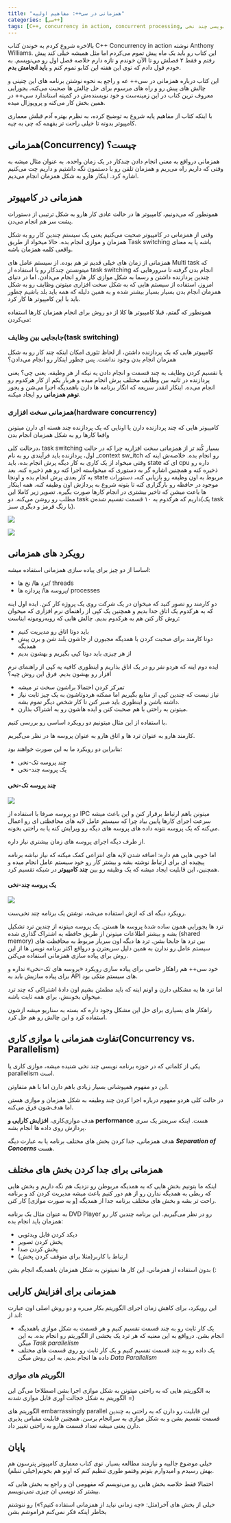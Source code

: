 ```yaml
---
title: "همزمانی در سی++: مفاهیم اولیه"
categories: [سی++]
tags: [C++, concurrency in action, concurrent processing, موازی کاری, همزمانی, سی++, سی++۱۷, چند نخی, برنامه نویسی چند نخی]
---
```



بالاخره شروع کردم به خوندن کتاب C++ Concurrency in action نوشته 
Anthony Williams. این کتاب رو باید یک ماه پیش تموم می‌کردم اما مثل همیشه
خیلی کند پیش رفتم و فقط ۲ فصلش رو تا الآن خوندم و تازه دارم خلاصه فصل 
اول رو می‌نویسم. به خودم قول دادم که توی این هفته این کتابو تموم کنم و **باید انجامش بدم**.

این کتاب درباره همزمانی در سی++ عه و راجع به نحوه نوشتن برنامه های 
این چنینی و چالش های پیش رو و راه های مرسوم برای حل چالش ها صحبت می‌کنه.
یجورایی معروف ترین کتاب در این زمینه‌ست و خود نویسنده‌ش در کمیته 
استاندارد سی++ در همین بخش کار می‌کنه و پروپوزال میده.

با اینکه کتاب از مفاهیم پایه شروع به توضیح کرده، به نظرم بهتره آدم 
قبلش معماری کامپیوتر بدونه تا خیلی راحت تر بفهمه که چی به چیه.

## همزمانی(Concurrency) چیست؟

همزمانی درواقع به معنی انجام دادن چندکار در یک زمان واحده. به عنوان 
مثال میشه به وقتی که داریم راه می‌ریم و همزمان تلفن رو با دستمون نگه 
داشتیم و داریم چت می‌کنیم اشاره کرد. اینکار هارو به شکل همزمان انجام 
می‌دیم.

## همزمانی در کامپیوتر

همونطور که می‌دونیم، کامپیوتر ها در حالت عادی کار هارو به شکل ترتیبی از دستورات پشت سر هم انجام می‌دن. 

وقتی از همزمانی در کامپیوتر صحبت می‌کنیم یعنی یک سیستم چندین کار رو 
به شکل همزمان و موازی انجام بده. حالا میخواد از طریق Task switching باشه
یا به معنای واقعی کلمه همزمان باشه.

همزمانی از زمان های خیلی قدیم تر هم بوده. از سیستم عامل های Multi 
task که میتونستن چندکار رو با استفاده از task switching انجام بدن گرفته 
تا سرورهایی که چندین پردازنده داشتن و رسما به شکل موازی کار هارو انجام 
می‌دادن. اما در دنیای امروز، استفاده از سیستم هایی که به شکل سخت افزاری 
میتونن وظایف رو به شکل همزمان انجام بدن بسیار بسیار بیشتر شده و به همین 
دلیله که همه باید بلد باشیم چطور باید با این کامپیوتر ها کار کرد.

همونطور که گفتم، قبلا کامپیوتر ها کلا از دو روش برای انجام همزمان کارها استفاده می‌کردن: 

### جابجایی بین وظایف(task switching)

کامپیوتر هایی که یک پردازنده داشتن، از لحاظ تئوری امکان اینکه چند کار
رو به شکل همزمان انجام بدن وجود نداشت. پس چطور اینکار رو انجام می‌دادن؟

با تقسیم کردن وظایف به چند قسمت و انجام دادن یه تیکه از هر وظیفه. 
یعنی چی؟ یعنی پردازنده در ثانیه بین وظایف مختلف پرش انجام میده و هربار 
یکم از کار هرکدوم رو انجام می‌ده. اینکار انقدر سریعه که انگار برنامه ها 
دارن باهمدیگه اجرا می‌شن و یجور **توهم همزمانی** رو ایجاد میکنه.

### همزمانی سخت افزاری(hardware concurrency)

کامپیوتر هایی که چند پردازنده دارن یا اونایی که یک پردازنده چند هسته ای دارن میتونن واقعا کارها رو به شکل همزمان انجام بدن

درحالت کلی، task switching بسیار کُند تر از همزمانی سخت افزاریه چرا که در حالت اول، پردازنده باید فرآیندی رو به نام _context sw_itch
رو انجام بده. خلاصه‌ش اینه که وقتی میخواد از یک کاری به کار دیگه پرش 
انجام بده، باید state ای که cpu داره رو ذخیره کنه و همچنین اشاره گر به 
دستوری که میخواسته اجرا کنه رو هم ذخیره کنه. بعد به کار بعدی پرش انجام 
بده و اونجا state مربوط به اون وظیفه رو بازیابی کنه، دستورات موجود در 
حافظه رو بارگزاری کنه تا بتونه شروع به پردازش اون وظیفه کنه. همه اینکار 
ها باعث میشن که تاخیر بیشتری در انجام کارها صورت بگیره. تصویر زیر کاملا 
این مطلب رو روشن می‌کنه. دو task داریم که هرکدوم به ۱۰ قسمت تقسیم 
شده‌ن(یک task با رنگ قرمز و دیگری سبز).

![](https://seedpuller.space/wp-content/uploads/2020/09/image.png)

![](https://seedpuller.space/wp-content/uploads/2020/09/image-1.png)

## رویکرد های همزمانی

اساسا از دو چیز برای پیاده سازی همزمانی استفاده میشه: 

+ ترد ها/ نخ ها/ threads
+ پروسه ها/ پردازه ها/ processes

دو کارمند رو تصور کنید که میخوان در یک شرکت روی یک پروژه کار کنن. 
ایده اول اینه که به هرکدوم یک اتاق جدا بدیم و همچنین یک کپی از راهنمای 
نرم افزاری که میخوان روش کار کنن هم به هرکدوم بدیم. چالش هایی که 
روبه‌رومونه ایناست:

+ باید دوتا اتاق رو مدیریت کنیم
+ دوتا کارمند برای صحبت کردن با همدیگه مجبورن از جاشون بلند شن و برن پیش همدیگه
+ از هر چیزی باید دوتا کپی بگیریم و بهشون بدیم

ایده دوم اینه که هردو نفر رو در یک اتاق بذاریم و اینطوری کافیه یه کپی از راهنمای نرم افزار رو بهشون بدیم. فرق این روش چیه؟

+ تمرکز کردن احتمالا براشون سخت تر میشه
+ نیاز نیست که چندین
	 کپی از منابع بگیریم اما ممکنه هردوتاشون به یک چیز ثابت نیاز داشته باشن و
	 اینطوری باید صبر کنن تا کار شخص دیگر تموم بشه.
+ میتونن به راحتی با هم صحبت کنن و ایده هاشون رو به اشتراک بذارن.

با استفاده از این مثال میتونیم دو رویکرد اساسی رو بررسی کنیم.

کارمند هارو به عنوان ترد ها و اتاق هارو به عنوان پروسه ها در نظر می‌گیریم. 

بنابراین دو رویکرد ما به این صورت خواهند بود:

+ چند پروسه تک-نخی
+ یک پروسه چند-نخی

#### چند پروسه تک-نخی

![](https://seedpuller.space/wp-content/uploads/2020/09/image-2.png)

دو پروسه صرفا با استفاده از IPC میتونن باهم ارتباط برقرار کنن و این 
باعث میشه سرعت اجرای کارها پایین بیاد چرا که سیستم عامل لایه های محافظتی
ای رو اعمال می‌کنه که یک پروسه نتونه داده های پروسه های دیگه رو ویرایش 
کنه یا به راحتی بخونه.

از طرف دیگه اجرای پروسه های زمان بیشتری نیاز داره.

اما خوبی هایی هم داره: اضافه شدن لایه های انتزاعی کمک میکنه که نیاز 
نباشه برنامه پیچیده ای برای ارتباط نوشته بشه و بیشتر کار رو خود سیستم 
عامل انجام میده و همچنین، این قابلیت ایجاد میشه که یک وظیفه رو بین **چند کامپیوتر‌** در شبکه تقسیم کرد.

#### یک پروسه چند-نخی

![](https://seedpuller.space/wp-content/uploads/2020/09/image-3.png)

رویکرد دیگه ای که ازش استفاده می‌شه، نوشتن یک برنامه چند نخی‌ست.

ترد ها یجورایی همون ساده شدهٔ پروسه ها هستن. یک پروسه میتونه از چندین
ترد تشکیل بشه و بیشتر اطلاعات میتونن از طریق حافظه به اشتراک گذاری شده 
(shared memory) بین ترد ها جابجا بشن. ترد ها دیگه اون سربار مربوط به 
محافظت های سیستم عامل رو ندارن به همین دلیل سریعترن و درواقع اکثر برنامه
نویس ها از این روش برای پیاده سازی همزمانی استفاده می‌کنن.

خود سی++ هم راهکار خاصی برای پیاده سازی رویکرد «پروسه های تک-نخی» نداره و برای پیاده سازیش باید به API های سیستم متکی بود.

اما ترد ها یه مشکلی دارن و اونم اینه که باید مطمئن بشیم اون دادهٔ اشتراکی که چند ترد میخوان بخوننش، برای همه ثابت باشه. 

راهکار های بسیاری برای حل این مشکل وجود داره که بسته به سناریو میشه ازشون استفاده کرد و این چالش رو هم حل کرد.

## تفاوت همزمانی با موازی کاری(Concurrency vs. Parallelism)

یکی از کلماتی که در حوزه برنامه نویسی چند نخی شنیده میشه، موازی کاری یا parallelism است.

این دو مفهوم همپوشانی بسیار زیادی باهم دارن اما با هم متفاوتن. 

در حالت کلی هردو مفهوم درباره اجرا کردن چند وظیفه به شکل همزمان و موازی هستن اما هدف‌شون فرق می‌کنه.

هدف موازی‌کاری، **افزایش کارایی و performance** هست. اینکه سریعتر یک سری پردازش روی داده ها انجام بشه.

هدف همزمانی، جدا کردن بخش های مختلف برنامه یا به عبارت دیگه _**Separation of Concerns**_ هست.

## همزمانی برای جدا کردن بخش های مختلف

اینکه ما بتونیم بخش هایی که به همدیگه مربوطن رو نزدیک هم نگه داریم و 
بخش هایی که ربطی به همدیگه ندارن رو از هم دور کنیم باعث میشه مدیریت کردن
کد و برنامه راحت تر بشه و بخش های مختلف برنامه جدا از همدیگه [و به صورت
موازی] کار کنن. 

به عنوان مثال یک برنامه DVD Player رو در نظر می‌گیریم. این برنامه چندین کار رو همزمان باید انجام بده:

+ دیکد کردن فایل ویدئویی
+ پخش کردن تصویر
+ پخش کردن صدا
+ ارتباط با کاربر(مثلا برای متوقف کردن پخش)

بدون استفاده از همزمانی، این کار ها نمیتونن به شکل همزمان باهمدیگه انجام بشن (:

## همزمانی برای افزایش کارایی

این رویکرد، برای کاهش زمان اجرای الگوریتم بکار می‌ره و دو روش اصلی اون عبارت اند از:

+ یک کار ثابت رو به چند قسمت تقسیم کنیم و هر قسمت به شکل موازی 
	باهمدیگه انجام بشن. درواقع به این معنیه که هر ترد یک بخشی از الگوریتم رو
	 انجام بده. به این میگن _Task parallelism_
+ یک داده رو به چند قسمت تقسیم کنیم و یک کار ثابت رو روی قسمت های مختلف داده ها انجام بدیم. به این روش میگن _Data Parallelism_

### الگوریتم های موازی

به الگوریتم هایی که به راحتی میتونن به شکل موازی اجرا بشن اصطلاحا می‌گن این الگوریتم به شکل خجالت آوری قابل موازی شدنه =)

الگوریتم های embarrassingly parallel این قابلیت رو دارن که به راحتی 
به چندین قسمت تقسیم بشن و به شکل موازی به سرانجام برسن. همچنین قابلیت 
مقیاس پذیری دارن یعنی میشه تعداد قسمت هارو به راحتی تغییر داد.

## پایان

خیلی موضوع جالبیه و نیازمند مطالعه بسیار. توی کتاب معماری کامپیوتر 
پترسون هم بهش رسیدم و امیدوارم بتونم وقتمو طوری تنظیم کنم که اونو هم 
بخونم(خیلی تنبلم). 

احتمالا فقط خلاصه بخش هایی رو می‌نویسم که مفهومی ان و راجع به بخش هایی که بیشتر کد نویسی ان چیزی نمی‌نویسم.

خیلی از بخش های آخر(مثل: «چه زمانی نباید از همزمانی استفاده کنیم؟»)  رو ننوشتم بخاطر اینکه فکر نمی‌کنم فراموشم بشن 
